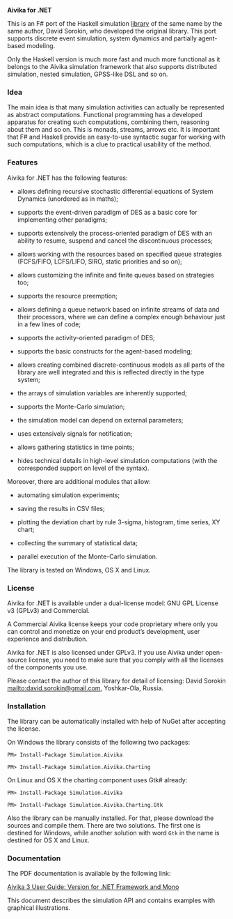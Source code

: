 **Aivika for .NET** 

This is an F# port of the Haskell simulation [library](http://hackage.haskell.org/package/aivika)
of the same name by the same author, David Sorokin, who developed
the original library. This port supports discrete event simulation, system
dynamics and partially agent-based modeling. 

Only the Haskell version is much more fast and much more functional as it belongs to 
the Aivika simulation framework that also supports distributed simulation, nested simulation, 
GPSS-like DSL and so on.

### Idea

The main idea is that many simulation activities can actually be 
represented as abstract computations. Functional programming has 
a developed apparatus for creating such computations, combining them, 
reasoning about them and so on. This is monads, streams, arrows etc. 
It is important that F# and Haskell provide an easy-to-use syntactic 
sugar for working with such computations, which is a clue to practical 
usability of the method.

### Features

Aivika for .NET has the following features:

* allows defining recursive stochastic differential equations of 
  System Dynamics (unordered as in maths);

* supports the event-driven paradigm of DES as a basic core
  for implementing other paradigms;

* supports extensively the process-oriented paradigm of DES
  with an ability to resume, suspend and cancel 
  the discontinuous processes;

* allows working with the resources based on specified queue strategies 
  (FCFS/FIFO, LCFS/LIFO, SIRO, static priorities and so on);

* allows customizing the infinite and finite queues based on strategies too;

* supports the resource preemption;

* allows defining a queue network based on infinite streams of data
  and their processors, where we can define a complex enough
  behaviour just in a few lines of code;

* supports the activity-oriented paradigm of DES;

* supports the basic constructs for the agent-based modeling;

* allows creating combined discrete-continuous models as all parts
  of the library are well integrated and this is reflected directly in
  the type system;

* the arrays of simulation variables are inherently supported;

* supports the Monte-Carlo simulation;

* the simulation model can depend on external parameters;

* uses extensively signals for notification;

* allows gathering statistics in time points;

* hides technical details in high-level simulation computations
  (with the corresponded support on level of the syntax).

Moreover, there are additional modules that allow:

* automating simulation experiments;

* saving the results in CSV files;

* plotting the deviation chart by rule 3-sigma, histogram, 
  time series, XY chart;

* collecting the summary of statistical data;

* parallel execution of the Monte-Carlo simulation.

The library is tested on Windows, OS X and Linux.

### License

Aivika for .NET is available under a dual-license model: GNU GPL
License v3 (GPLv3) and Commercial.

A Commercial Aivika license keeps your code proprietary where only you can
control and monetize on your end product’s development, user experience 
and distribution.

Aivika for .NET is also licensed under GPLv3. If you use Aivika under 
open-source license, you need to make sure that you comply with all 
the licenses of the components you use.

Please contact the author of this library for detail of licensing:
David Sorokin <mailto:david.sorokin@gmail.com>, Yoshkar-Ola, Russia.

### Installation

The library can be automatically installed with help of NuGet after 
accepting the license.

On Windows the library consists of the following two packages:

`PM> Install-Package Simulation.Aivika`

`PM> Install-Package Simulation.Aivika.Charting`

On Linux and OS X the charting component uses Gtk# already:

`PM> Install-Package Simulation.Aivika`

`PM> Install-Package Simulation.Aivika.Charting.Gtk`

Also the library can be manually installed. For that, please download 
the sources and compile them. There are two solutions. The first one 
is destined for Windows, while another solution with word `Gtk` in 
the name is destined for OS X and Linux.

### Documentation

The PDF documentation is available by the following link:

[Aivika 3 User Guide: Version for .NET Framework and Mono](https://github.com/dsorokin/aivika/wiki/pdf/aivika-user-guide.pdf)

This document describes the simulation API and contains examples 
with graphical illustrations.
